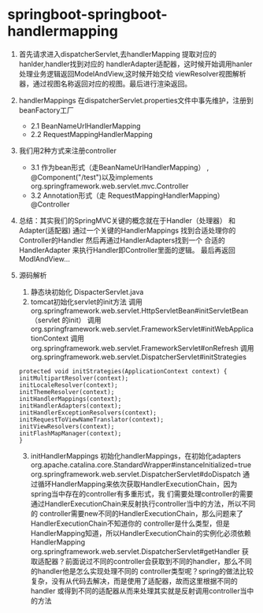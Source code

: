 # springboot-springboot-handlermapping
1. 首先请求进入dispatcherServlet,去handlerMapping 提取对应的hanlder,handler找到对应的
handlerAdapter适配器，这时候开始调用hanler处理业务逻辑返回ModelAndView,这时候开始交给
viewResolver视图解析器，通过视图名称返回对应的视图。最后进行渲染返回。
2. handlerMappings 在dispatcherServlet.properties文件中事先维护，注册到beanFactory工厂
    - 2.1 BeanNameUrlHandlerMapping
    - 2.2 RequestMappingHandlerMapping
3. 我们用2种方式来注册controller 
    - 3.1 作为bean形式（走BeanNameUrlHandlerMapping） ,
    @Component("/test")以及implements org.springframework.web.servlet.mvc.Controller
    - 3.2 Annotation形式（走 RequestMappingHandlerMapping）
    @Controller
    
4. 总结：其实我们的SpringMVC关键的概念就在于Handler（处理器） 和Adapter(适配器)
      通过一个关键的HandlerMappings 找到合适处理你的Controller的Handler 然后再通过HandlerAdapters找到一个
      合适的HandlerAdapter 来执行Handler即Controller里面的逻辑。 最后再返回ModlAndView...
      
5. 源码解析
    1. 静态块初始化 DispacterServlet.java
    2. tomcat初始化servlet的init方法
    调用 org.springframework.web.servlet.HttpServletBean#initServletBean（servlet 的init）
    调用org.springframework.web.servlet.FrameworkServlet#initWebApplicationContext
    调用org.springframework.web.servlet.FrameworkServlet#onRefresh
    调用org.springframework.web.servlet.DispatcherServlet#initStrategies
    ```
    protected void initStrategies(ApplicationContext context) {
    initMultipartResolver(context);
    initLocaleResolver(context);
    initThemeResolver(context);
    initHandlerMappings(context);
    initHandlerAdapters(context);
    initHandlerExceptionResolvers(context);
    initRequestToViewNameTranslator(context);
    initViewResolvers(context);
    initFlashMapManager(context);
    }
    ```
    3. initHandlerMappings 初始化handlerMappings，在初始化adapters
    org.apache.catalina.core.StandardWrapper#instanceInitialized=true
    org.springframework.web.servlet.DispatcherServlet#doDispatch
    通过循环HandlerMapping来依次获取HandlerExecutionChain，因为spring当中存在的controller有多重形式，我
    们需要处理controller的需要通过HandlerExecutionChain来反射执行controller当中的方法，所以不同的
    controller需要new不同的HandlerExecutionChain，那么问题来了HandlerExecutionChain不知道你的
    controller是什么类型，但是HandlerMapping知道，所以HandlerExecutionChain的实例化必须依赖
    HandlerMapping
    org.springframework.web.servlet.DispatcherServlet#getHandler
    获取适配器？前面说过不同的controller会获取到不同的handler，那么不同的handler他是怎么实现处理不同的
    controller类型呢？spring的做法比较复杂，没有从代码去解决，而是使用了适配器，故而这里根据不同的handler
    或得到不同的适配器从而来处理其实就是反射调用controller当中的方法